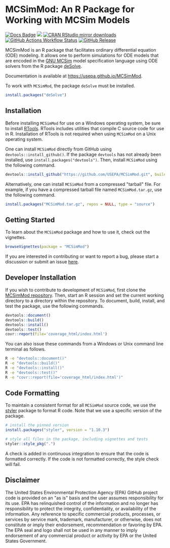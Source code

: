 # MCSimMod: An R Package for Working with MCSim Models


[![Docs Badge](https://img.shields.io/badge/Documentation-online-brightgreen)](https://usepa.github.io/MCSimMod)
[![](https://www.r-pkg.org/badges/version/MCSimMod)](https://cran.r-project.org/web/packages/MCSimMod/)
[![CRAN RStudio mirror downloads](https://cranlogs.r-pkg.org/badges/MCSimMod)](https://cran.r-project.org/web/packages/MCSimMod/)
[![GitHub Actions Workflow Status](https://img.shields.io/github/actions/workflow/status/USEPA/MCSimMod/main.yml)](https://github.com/USEPA/MCSimMod/actions?query=branch%3Amain)
[![GitHub Release](https://img.shields.io/github/v/release/USEPA/MCSimMod)](https://github.com/USEPA/MCSimMod/releases)

MCSimMod is an R package that facilitates ordinary differential equation (ODE) modeling. It allows one to perform simulations for ODE models that are encoded in the [GNU MCSim](https://www.gnu.org/software/mcsim/) model specification language using ODE solvers from the R package [deSolve](https://cran.r-project.org/web/packages/deSolve/index.html).

Documentation is available at https://usepa.github.io/MCSimMod.

To work with `MCSimMod`, the package `deSolve` must be installed.
```R
install.packages("deSolve")
```

## Installation
Before installing `MCSimMod` for use on a Windows operating system, be sure to install [RTools](https://cran.r-project.org/bin/windows/Rtools/). RTools includes utilities that compile C source code for use in R. Installation of RTools is not required when using `MCSimMod` on a Unix operating system.

One can install `MCSimMod` directly from GitHub using `devtools::install_github()`. If the package `devtools` has not already been installed, use `install.packages("devtools")`. Then, install `MCSimMod` using the following command.
```R
devtools::install_github("https://github.com/USEPA/MCSimMod.git", build_vignettes = TRUE)
```

Alternatively, one can install `MCSimMod` from a compressed "tarball" file. For example, if you have a compressed tarball file named `MCSimMod.tar.gz`, use the following command.
```R
install.packages("MCSimMod.tar.gz", repos = NULL, type = "source")
```

## Getting Started
To learn about the `MCSimMod` package and how to use it, check out the vignettes.
```R
browseVignettes(package = "MCSimMod")
```

If you are interested in contributing or want to report a bug, please start a discussion or submit an issue [here](https://github.com/USEPA/MCSimMod.git).

## Developer Installation

If you wish to contribute to development of `MCSimMod`, first clone the [MCSimMod repository](https://github.com/USEPA/MCSimMod.git). Then, start an R session and set the current working directory to a directory within the repository. To document, build, install, and test the package, use the following commands.
```R
devtools::document()
devtools::build()
devtools::install()
devtools::test()
covr::report(file='coverage_html/index.html')
```

You can also issue these commands from a Windows or Unix command line terminal as follows.
```bash
R -e "devtools::document()"
R -e "devtools::build()"
R -e "devtools::install()"
R -e "devtools::test()"
R -e "covr::report(file='coverage_html/index.html')"
```

## Code Formatting
To maintain a consistent format for all `MCSimMod` source code, we use the [styler](https://styler.r-lib.org/) package to format R code. Note that we use a specific version of the package.
```R
# install the pinned version
install.packages("styler", version = "1.10.3")

# style all files in the package, including vignettes and tests
styler::style_pkg(".")
```

A check is added in continuous integration to ensure that the code is formatted correctly. If the code is not formatted correctly, the style check will fail.


## Disclaimer

The United States Environmental Protection Agency (EPA) GitHub project code is provided on an "as is" basis and the user assumes responsibility for its use.  EPA has relinquished control of the information and no longer has responsibility to protect the integrity, confidentiality, or availability of the information.  Any reference to specific commercial products, processes, or services by service mark, trademark, manufacturer, or otherwise, does not constitute or imply their endorsement, recommendation or favoring by EPA.  The EPA seal and logo shall not be used in any manner to imply endorsement of any commercial product or activity by EPA or the United States Government.
